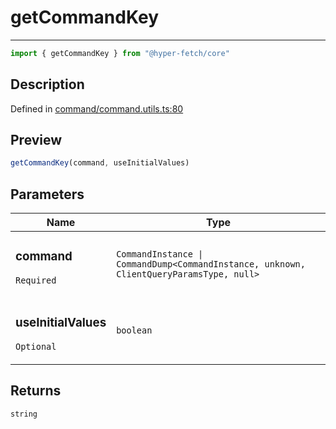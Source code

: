 

# getCommandKey

<div class="api-docs__separator" data-reactroot="">

---

</div><div class="api-docs__import" data-reactroot="">

```ts
import { getCommandKey } from "@hyper-fetch/core"
```

</div><div class="api-docs__section">

## Description

</div><div class="api-docs__description"><span class="api-docs__do-not-parse">



</span></div><p class="api-docs__definition">

Defined in [command/command.utils.ts:80](https://github.com/BetterTyped/hyper-fetch/blob/c746dc1f/packages/core/src/command/command.utils.ts#L80)

</p><div class="api-docs__section">

## Preview

</div><div class="api-docs__preview fn">

```ts
getCommandKey(command, useInitialValues)
```

</div><div class="api-docs__section">

## Parameters

</div><div class="api-docs__parameters"><table><thead><tr><th>Name</th><th>Type</th></tr></thead><tbody><tr param-data="command"><td class="api-docs__param-name required">

### command 

`Required`

</td><td class="api-docs__param-type">

`CommandInstance | CommandDump<CommandInstance, unknown, ClientQueryParamsType, null>`

</td></tr><tr param-data="useInitialValues"><td class="api-docs__param-name optional">

### useInitialValues 

`Optional`

</td><td class="api-docs__param-type">

`boolean`

</td></tr></tbody></table></div><div class="api-docs__section">

## Returns

</div><div class="api-docs__returns">

```ts
string
```

</div>